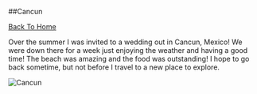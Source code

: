 ##Cancun

[Back To Home](https://github.com/Carlos0418/INFOTC-1000-Midterm-Project/blob/main/README.md#infotc-1000-midterm-project)

Over the summer I was invited to a wedding out in Cancun, Mexico! We were down there for a week just enjoying the weather and having a good time! The beach was amazing and the food was outstanding! I hope to go back sometime, but not before I travel to a new place to explore. 

![Cancun](https://th.bing.com/th/id/R.046fedcb683ad8eb69fcfdfd82aa26a4?rik=4NrhKHELLKVA%2fg&riu=http%3a%2f%2f3.cdnpt.com%2fDestinations%2f1125%2f1125%2fcancun-3133421789-L.jpg&ehk=299QktyNyh0UsdMeNrFIRPHfK4LNtSClQZwJF3%2b9LWc%3d&risl=&pid=ImgRaw&r=0)
